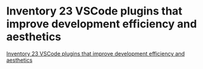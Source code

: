# Inventory 23 VSCode plugins that improve development efficiency and aesthetics
[Inventory 23 VSCode plugins that improve development efficiency and aesthetics](https://aiwithcloud.com/2022/09/19/inventory_23_vscode_plugins_that_improve_development_efficiency_and_aesthetics/)